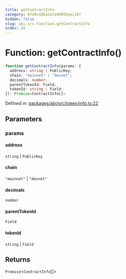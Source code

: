 ```yaml
---
title: getContractInfo
category: 6749c4dba3a7a4005bae1197
hidden: false
slug: abi.src.Function.getContractInfo
order: 24
---
```


# Function: getContractInfo()

```ts
function getContractInfo(params: {
  address: string | PublicKey;
  chain: "mainnet" | "devnet";
  decimals: number;
  parentTokenId: Field;
  tokenId: string | Field;
}): Promise<ContractInfo[]>
```

Defined in: [packages/abi/src/token/info.ts:22](https://github.com/zkcloudworker/minatokens-lib/blob/main/packages/abi/src/token/info.ts#L22)

## Parameters

### params

#### address

`string` \| `PublicKey`

#### chain

`"mainnet"` \| `"devnet"`

#### decimals

`number`

#### parentTokenId

`Field`

#### tokenId

`string` \| `Field`

## Returns

`Promise`\<`ContractInfo`[]\>

